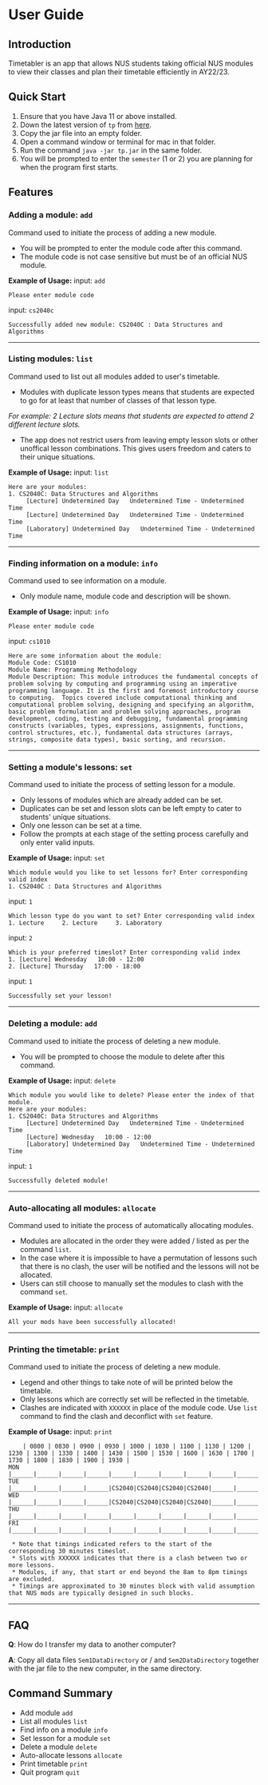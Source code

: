 # User Guide

## Introduction

Timetabler is an app that allows NUS students taking official NUS modules to view their classes and plan their timetable efficiently in AY22/23.

## Quick Start

1. Ensure that you have Java 11 or above installed.
2. Down the latest version of `tp` from [here](http://link.to/duke).
3. Copy the jar file into an empty folder.
4. Open a command window or terminal for mac in that folder.
5. Run the command `java -jar tp.jar` in the same folder.
6. You will be prompted to enter the `semester` (1 or 2) you are planning for when the program first starts.


## Features

### Adding a module: `add`
Command used to initiate the process of adding a new module.

* You will be prompted to enter the module code after this command.
* The module code is not case sensitive but must be of an official NUS module.

**Example of Usage:**
input: `add`

```
Please enter module code
```
input: `cs2040c`
```
Successfully added new module: CS2040C : Data Structures and Algorithms
```
---
### Listing modules: `list`
Command used to list out all modules added to user's timetable.

* Modules with duplicate lesson types means that students are expected to go for at least that number of classes of that lesson type.

*For example: 2 Lecture slots means that students are expected to attend 2 different lecture slots.*

* The app does not restrict users from leaving empty lesson slots or other unoffical lesson combinations. This gives users freedom and caters to their unique situations.

**Example of Usage:**
input: `list`

```
Here are your modules:
1. CS2040C: Data Structures and Algorithms
     [Lecture] Undetermined Day   Undetermined Time - Undetermined Time
     [Lecture] Undetermined Day   Undetermined Time - Undetermined Time
     [Laboratory] Undetermined Day   Undetermined Time - Undetermined Time
```
---
### Finding information on a module: `info`
Command used to see information on a module.

* Only module name, module code and description will be shown.

**Example of Usage:**
input: `info`

```
Please enter module code
```
input: `cs1010`
```
Here are some information about the module:
Module Code: CS1010
Module Name: Programming Methodology
Module Description: This module introduces the fundamental concepts of problem solving by computing and programming using an imperative programming language. It is the first and foremost introductory course to computing.  Topics covered include computational thinking and computational problem solving, designing and specifying an algorithm, basic problem formulation and problem solving approaches, program development, coding, testing and debugging, fundamental programming constructs (variables, types, expressions, assignments, functions, control structures, etc.), fundamental data structures (arrays, strings, composite data types), basic sorting, and recursion.
```
---
### Setting a module's lessons: `set`
Command used to initiate the process of setting lesson for a module.

* Only lessons of modules which are already added can be set.
* Duplicates can be set and lesson slots can be left empty to cater to students' unique situations.
* Only one lesson can be set at a time.
* Follow the prompts at each stage of the setting process carefully and only enter valid inputs.

**Example of Usage:**
input: `set`

```
Which module would you like to set lessons for? Enter corresponding valid index
1. CS2040C : Data Structures and Algorithms
```
input: `1`
```
Which lesson type do you want to set? Enter corresponding valid index
1. Lecture     2. Lecture     3. Laboratory     
```
input: `2`
```
Which is your preferred timeslot? Enter corresponding valid index
1. [Lecture] Wednesday   10:00 - 12:00
2. [Lecture] Thursday   17:00 - 18:00
```
input: `1`
```
Successfully set your lesson!
```
---
### Deleting a module: `add`
Command used to initiate the process of deleting a new module.

* You will be prompted to choose the module to delete after this command.

**Example of Usage:**
input: `delete`

```
Which module you would like to delete? Please enter the index of that module. 
Here are your modules:
1. CS2040C: Data Structures and Algorithms
     [Lecture] Undetermined Day   Undetermined Time - Undetermined Time
     [Lecture] Wednesday   10:00 - 12:00
     [Laboratory] Undetermined Day   Undetermined Time - Undetermined Time

```
input: `1`
```
Successfully deleted module!
```
---
### Auto-allocating all modules: `allocate`
Command used to initiate the process of automatically allocating modules.

* Modules are allocated in the order they were added / listed as per the command `list`.
* In the case where it is impossible to have a permutation of lessons such that there is no clash, the user will be notified and the lessons will not be allocated.
* Users can still choose to manually set the modules to clash with the command `set`.

**Example of Usage:**
input: `allocate`

```
All your mods have been successfully allocated!
```
---
### Printing the timetable: `print`
Command used to initiate the process of deleting a new module.

* Legend and other things to take note of will be printed below the timetable.
* Only lessons which are correctly set will be reflected in the timetable.
* Clashes are indicated with `XXXXXX` in place of the module code. Use `list` command to find the clash and deconflict with `set` feature.

**Example of Usage:**
input: `print`

```
    | 0800 | 0830 | 0900 | 0930 | 1000 | 1030 | 1100 | 1130 | 1200 | 1230 | 1300 | 1330 | 1400 | 1430 | 1500 | 1530 | 1600 | 1630 | 1700 | 1730 | 1800 | 1830 | 1900 | 1930 |
MON |______|______|______|______|______|______|______|______|______|______|______|______|______|______|______|______|______|______|______|______|______|______|______|______|
TUE |______|______|______|______|CS2040|CS2040|CS2040|CS2040|______|______|______|______|______|______|______|______|______|______|______|______|______|______|______|______|
WED |______|______|______|______|CS2040|CS2040|CS2040|CS2040|______|______|______|______|______|______|______|______|______|______|______|______|______|______|______|______|
THU |______|______|______|______|______|______|______|______|______|______|______|______|______|______|______|______|______|______|XXXXXX|XXXXXX|______|______|______|______|
FRI |______|______|______|______|______|______|______|______|______|______|______|______|______|______|______|______|CS2113|CS2113|CS2113|CS2113|______|______|______|______|

 * Note that timings indicated refers to the start of the corresponding 30 minutes timeslot.
 * Slots with XXXXXX indicates that there is a clash between two or more lessons.
 * Modules, if any, that start or end beyond the 8am to 8pm timings are excluded.
 * Timings are approximated to 30 minutes block with valid assumption that NUS mods are typically designed in such blocks.
```
---

## FAQ

**Q**: How do I transfer my data to another computer?

**A**: Copy all data files `Sem1DataDirectory` or / and `Sem2DataDirectory` together with the jar file to the new computer, in the same directory.

## Command Summary

* Add module `add`
* List all modules `list`
* Find info on a module `info`
* Set lesson for a module `set`
* Delete a module `delete`
* Auto-allocate lessons `allocate`
* Print timetable `print`
* Quit program `quit`
